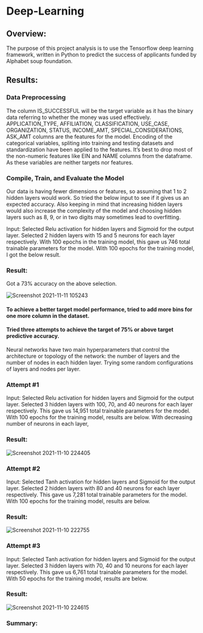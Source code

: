 # Deep-Learning

## Overview:

The purpose of this project analysis is to use the Tensorflow deep learning framework, written in Python to predict the success of applicants funded by Alphabet soup foundation. 

## Results:

### Data Preprocessing

The column IS_SUCCESSFUL will be the target variable as it has the binary data referring to whether the money was used effectively. 
APPLICATION_TYPE, AFFILIATION, CLASSIFICATION, USE_CASE, ORGANIZATION, STATUS, INCOME_AMT, SPECIAL_CONSIDERATIONS, ASK_AMT columns are the features for the model.
Encoding of the categorical variables, spliting into training and testing datasets and standardization have been applied to the features.
It’s best to drop most of the non-numeric features like EIN and NAME columns from the dataframe. As these variables are neither targets nor features.

### Compile, Train, and Evaluate the Model
Our data is having fewer dimensions or features, so assuming that 1 to 2 hidden layers would work. So tried the below input to see if it gives us an expected accuracy. Also keeping in mind that increasing hidden layers would also increase the complexity of the model and choosing hidden layers such as 8, 9, or in two digits may sometimes lead to overfitting.  

Input:
Selected Relu activation for hidden layers and Sigmoid for the output layer. Selected 2 hidden layers with 15 and 5 neurons for each layer respectively. With 100 epochs in the training model, this gave us 746 total trainable parameters for the model. With 100 epochs for the training model, I got the below result. 

### Result:

Got a 73% accuracy on the above selection.

![Screenshot 2021-11-11 105243](https://user-images.githubusercontent.com/81407869/141353006-f0f10987-99ce-4068-a3bc-a8442ef0c7c5.jpg)


#### To achieve a better target model performance, tried to add more bins for one more column in the dataset. 
#### Tried three attempts to achieve the target of 75% or above target predictive accuracy.

Neural networks have two main hyperparameters that control the architecture or topology of the network: the number of layers and the number of nodes in each hidden layer.
Trying some random configurations of layers and nodes per layer.

### Attempt #1
Input:
Selected Relu activation for hidden layers and Sigmoid for the output layer. Selected 3 hidden layers with 100, 70, and 40 neurons for each layer respectively. This gave us 14,951 total trainable parameters for the model. With 100 epochs for the training model, results are below. With decreasing number of neurons in each layer, 

### Result:

![Screenshot 2021-11-10 224405](https://user-images.githubusercontent.com/81407869/141250678-2a43ef24-0dc0-48fb-84cf-bc6a191443e2.jpg)


### Attempt #2
Input:
Selected Tanh activation for hidden layers and Sigmoid for the output layer. Selected 2 hidden layers with 80 and 40 neurons for each layer respectively. This gave us 7,281 total trainable parameters for the model. With 100 epochs for the training model, results are below. 

### Result:

![Screenshot 2021-11-10 222755](https://user-images.githubusercontent.com/81407869/141248849-ae53ca5d-66cd-4003-af86-10a635609260.jpg)

### Attempt #3
Input:
Selected Tanh activation for hidden layers and Sigmoid for the output layer. Selected 3 hidden layers with 70, 40 and 10 neurons for each layer respectively. This gave us 6,761 total trainable parameters for the model. With 50 epochs for the training model, results are below.

### Result:

![Screenshot 2021-11-10 224615](https://user-images.githubusercontent.com/81407869/141250959-3752020a-aa7d-4aed-bce4-025a7e050770.jpg)


### Summary:








    
